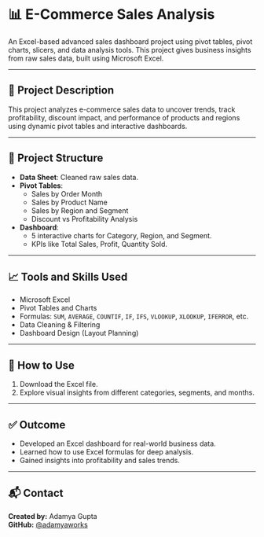 # 📊 E-Commerce Sales Analysis

An Excel-based advanced sales dashboard project using pivot tables, pivot charts, slicers, and data analysis tools. This project gives business insights from raw sales data, built using Microsoft Excel.

---

## 🧾 Project Description

This project analyzes e-commerce sales data to uncover trends, track profitability, discount impact, and performance of products and regions using dynamic pivot tables and interactive dashboards.

---

## 📂 Project Structure

- **Data Sheet**: Cleaned raw sales data.
- **Pivot Tables**:
  - Sales by Order Month
  - Sales by Product Name
  - Sales by Region and Segment
  - Discount vs Profitability Analysis
- **Dashboard**:
  - 5 interactive charts for Category, Region, and Segment.
  - KPIs like Total Sales, Profit, Quantity Sold.

---

## 📈 Tools and Skills Used

- Microsoft Excel
- Pivot Tables and Charts
- Formulas: `SUM`, `AVERAGE`, `COUNTIF`, `IF`, `IFS`, `VLOOKUP`, `XLOOKUP`, `IFERROR`, etc.
- Data Cleaning & Filtering
- Dashboard Design (Layout Planning)

---

## 📁 How to Use

1. Download the Excel file.
2. Explore visual insights from different categories, segments, and months.

---

## ✅ Outcome

- Developed an Excel dashboard for real-world business data.
- Learned how to use Excel formulas for deep analysis.
- Gained insights into profitability and sales trends.

---

## 📬 Contact

**Created by:** Adamya Gupta  
**GitHub:** [@adamyaworks](https://github.com/adamyaworks)

